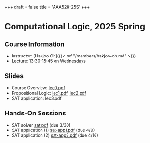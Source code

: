 +++
draft = false
title = 'AAA528-25S'
+++

# Computational Logic, 2025 Spring

## Course Information

- Instructor: [Hakjoo Oh]({{< ref "/members/hakjoo-oh.md" >}})
- Lecture: 13:30-15:45 on Wednesdays

## Slides

- Course Overview: [lec0.pdf](./slides/lec0.pdf)
- Propositional Logic: [lec1.pdf](./slides/lec1.pdf), [lec2.pdf](./slides/lec2.pdf)
- SAT application: [lec3.pdf](./slides/lec3.pdf)

## Hands-On Sessions

- SAT solver [sat.pdf](./handson/sat.pdf) (due 3/30)
- SAT application (1) [sat-app1.pdf](./handson/sat-app1.pdf) (due 4/9)
- SAT application (2) [sat-app2.pdf](./handson/sat-app2.pdf) (due 4/16)